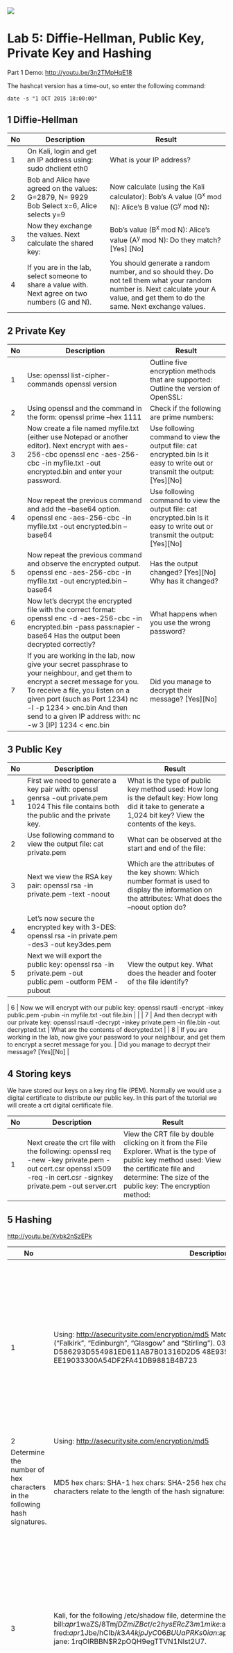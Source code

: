 <img src="https://github.com/billbuchanan/csn09112/blob/master/zadditional/top_csn09112.png"/>

# Lab 5: Diffie-Hellman, Public Key, Private Key and Hashing

Part 1 Demo: http://youtu.be/3n2TMpHqE18

The hashcat version has a time-out, so enter the following command:

```
date -s "1 OCT 2015 18:00:00"
```


## 1	Diffie-Hellman

| No | Description | Result | 
| -------|--------|---------|
| 1 |	On Kali, login and get an IP address using: sudo dhclient eth0 |	What is your IP address? |
| 2	| Bob and Alice have agreed on the values: G=2879, N= 9929 Bob Select x=6, Alice selects y=9 | Now calculate (using the Kali calculator): Bob’s A value (G<sup>x</sup> mod N):	 Alice’s B value (G<sup>y</sup> mod N): |
| 3 | Now they exchange the values. Next calculate the shared key: | Bob’s value (B<sup>x</sup> mod N):	Alice’s value (A<sup>y</sup> mod N): Do they match? [Yes] [No] |
| 4 | If you are in the lab, select someone to share a value with. Next agree on two numbers (G and N).  | You should generate a random number, and so should they. Do not tell them what your random number is. Next calculate your A value, and get them to do the same. Next exchange values. | Numbers for G and N: Your x value: Your A value: The B value you received: Shared key: Do they match: [Yes] [No] |

## 2	Private Key

| No | Description | Result | 
| -------|--------|---------|
| 1 | Use: openssl list-cipher-commands openssl version | Outline five encryption methods that are supported:  Outline the version of OpenSSL: |
| 2 | Using openssl and the command in the form: openssl prime –hex 1111 | Check if the following are prime numbers: |  42 [Yes][No] 1421 [Yes][No] | 
| 3 | Now create a file named myfile.txt (either use Notepad or another editor). Next encrypt with aes-256-cbc  openssl enc -aes-256-cbc -in myfile.txt -out encrypted.bin and enter your password. | Use following command to view the output file: cat encrypted.bin Is it easy to write out or transmit the output: [Yes][No] | 
| 4 | Now repeat the previous command and add the –base64 option. openssl enc -aes-256-cbc -in myfile.txt -out encrypted.bin –base64 | Use following command to view the output file: cat encrypted.bin Is it easy to write out or transmit the output: [Yes][No]
| 5 | Now repeat the previous command and observe the encrypted output. openssl enc -aes-256-cbc -in myfile.txt -out encrypted.bin –base64 | Has the output changed? [Yes][No] Why has it changed? |
| 6 | Now let’s decrypt the encrypted file with the correct format: openssl enc -d -aes-256-cbc -in encrypted.bin -pass pass:napier -base64	Has the output been decrypted correctly? | What happens when you use the wrong password? |
| 7 | If you are working in the lab, now give your secret passphrase to your neighbour, and get them to encrypt a secret message for you.  To receive a file, you listen on a given port (such as Port 1234) nc -l -p 1234 > enc.bin And then send to a given IP address with: nc -w 3 [IP] 1234 < enc.bin | Did you manage to decrypt their message? [Yes][No] | 

## 3	Public Key

| No | Description | Result | 
| -------|--------|---------|
| 1 | First we need to generate a key pair with: openssl genrsa -out private.pem 1024	This file contains both the public and the private key. | What is the type of public key method used: How long is the default key: How long did it take to generate a 1,024 bit key? View the contents of the keys. |
| 2 | Use following command to view the output file: cat private.pem | What can be observed at the start and end of the file: |
| 3 | Next we view the RSA key pair: openssl rsa -in private.pem -text -noout | Which are the attributes of the key shown: Which number format is used to display the information on the attributes: What does the –noout option do? |
| 4 | Let’s now secure the encrypted key with 3-DES: openssl rsa -in private.pem -des3 -out key3des.pem | |
| 5 | Next we will export the public key: openssl rsa -in private.pem -out public.pem -outform PEM -pubout  | View the output key. What does the header and footer of the file identify? |

| 6 | Now we will encrypt with our public key: openssl rsautl -encrypt -inkey public.pem -pubin -in myfile.txt -out file.bin | |
| 7 | And then decrypt with our private key: openssl rsautl -decrypt -inkey private.pem -in file.bin -out decrypted.txt	| What are the contents of decrypted.txt |
| 8 | If you are working in the lab, now give your password to your neighbour, and get them to encrypt a secret message for you. | Did you manage to decrypt their message? [Yes][No] |


## 4	Storing keys
We have stored our keys on a key ring file (PEM). Normally we would use a digital certificate to distribute our public key. In this part of the tutorial we will create a crt digital certificate file.

| No | Description | Result | 
| -------|--------|---------|
| 1 | Next create the crt file with the following: openssl req -new -key private.pem -out cert.csr  openssl x509 -req -in cert.csr -signkey private.pem -out server.crt | View the CRT file by double clicking on it from the File Explorer. What is the type of public key method used: View the certificate file and determine: The size of the public key: The encryption method: |

 
## 5 Hashing
http://youtu.be/Xvbk2nSzEPk


| No | Description | Result | 
| -------|--------|---------|
| 1 | Using: http://asecuritysite.com/encryption/md5 Match the hash signatures with their words (“Falkirk”, “Edinburgh”, “Glasgow” and “Stirling”). 03CF54D8CE19777B12732B8C50B3B66F D586293D554981ED611AB7B01316D2D5 48E935332AADEC763F2C82CDB4601A25 EE19033300A54DF2FA41DB9881B4B723 | 03CF5: Is it [Falkirk][Edinburgh][Glasgow][Stirling]? D5862: Is it [Falkirk][Edinburgh][Glasgow][Stirling]? 48E93: Is it [Falkirk][Edinburgh][Glasgow][Stirling]? EE190: Is it [Falkirk][Edinburgh][Glasgow][Stirling]? | 
| 2 | Using: http://asecuritysite.com/encryption/md5
 Determine the number of hex characters in the following hash signatures. | MD5 hex chars: SHA-1	hex chars: SHA-256 hex chars: How does the number of hex characters relate to the length of the hash signature: | 
| 3 | Kali, for the following /etc/shadow file, determine the matching password: bill:$apr1$waZS/8Tm$jDZmiZBct/c2hysERcZ3m1 mike:$apr1$mKfrJquI$Kx0CL9krmqhCu0SHKqp5Q0 fred:$apr1$Jbe/hCIb$/k3A4kjpJyC06BUUaPRKs0 ian:$apr1$0GyPhsLi$jTTzW0HNS4Cl5ZEoyFLjB. jane: $1$rqOIRBBN$R2pOQH9egTTVN1Nlst2U7. | The passwords are password, napier, inkwell and Ankle123. [Hint: openssl passwd -apr1 -salt ZaZS/8TF napier] Bill’s password: Mike’s password: Fred’s password: Ian’s password: Jane’s password: | 
| 5 | On Kali, download the following: http://asecuritysite.com/files02.zip and the files should have the following MD5 signatures: MD5(1.txt)= 5d41402abc4b2a76b9719d911017c592 MD5(2.txt)= 69faab6268350295550de7d587bc323d MD5(3.txt)= fea0f1f6fede90bd0a925b4194deac11 MD5(4.txt)= d89b56f81cd7b82856231e662429bcf2 | Which file(s) have been modified: | 
| 6 | From your Kali, download the following ZIP file: http://asecuritysite.com/letters.zip | View the letters. Are they different? Now determine the MD5 signature for them. What can you observe from the result? | 



## 6	Hashing Cracking (MD5)
http://youtu.be/Xvbk2nSzEPk

No	Description	Result
1	On Kali, next create a words file (words) with the words of “napier”, “password” “Ankle123” and “inkwell”

Using hashcat crack the following MD5 signatures (hash1):
232DD5D7274E0D662F36C575A3BD634C
5F4DCC3B5AA765D61D8327DEB882CF99
6D5875265D1979BDAD1C8A8F383C5FF5
04013F78ACCFEC9B673005FC6F20698D

Command used:  hashcat –m 0 hash1 words
	
232DD...634C Is it [napier][password][Ankle123][inkwell]?

5F4DC...CF99 Is it [napier][password][Ankle123][inkwell]?

6D587...5FF5 Is it [napier][password][Ankle123][inkwell]?

04013...698D Is it [napier][password][Ankle123][inkwell]?

2	Using the method used in the first part of this tutorial, find crack the following for names of fruits (the fruits are all in lowercase):

FE01D67A002DFA0F3AC084298142ECCD
1F3870BE274F6C49B3E31A0C6728957F
72B302BF297A228A75730123EFEF7C41
8893DC16B1B2534BAB7B03727145A2BB
889560D93572D538078CE1578567B91A
	FE01D:

1F387:

72B30:

8893D:

88956:

7	Hashing Cracking (LM Hash/Windows)
All of the passwords in this section are in lowercase. http://youtu.be/Xvbk2nSzEPk


No	Description	Result
1	On Kali, and using John the Ripper, and using a word list with the names of fruits, crack the following pwdump passwords:

fred:500:E79E56A8E5C6F8FEAAD3B435B51404EE:5EBE7DFA074DA8EE8AEF1FAA2BBDE876:::
bert:501:10EAF413723CBB15AAD3B435B51404EE:CA8E025E9893E8CE3D2CBF847FC56814:::
	
Fred:
Bert:
2	On Kali, and using John the Ripper, the following pwdump passwords (they are names of major Scottish cities/towns):

Admin:500:629E2BA1C0338CE0AAD3B435B51404EE:9408CB400B20ABA3DFEC054D2B6EE5A1:::
fred:501:33E58ABB4D723E5EE72C57EF50F76A05:4DFC4E7AA65D71FD4E06D061871C05F2:::
bert:502:BC2B6A869601E4D9AAD3B435B51404EE:2D8947D98F0B09A88DC9FCD6E546A711:::
	Admin:
Fred:
Bert:
3	On Kali, and using John the Ripper, crack the following pwdump passwords (they are the names of animals):

fred:500:5A8BB08EFF0D416AAAD3B435B51404EE:85A2ED1CA59D0479B1E3406972AB1928:::
bert:501:C6E4266FEBEBD6A8AAD3B435B51404EE:0B9957E8BED733E0350C703AC1CDA822:::
admin:502:333CB006680FAF0A417EAF50CFAC29C3:D2EDBC29463C40E76297119421D2A707:::
	Fred:
Bert:
Admin:

Repeat all 7.1, 7.2 and 7.3 using Ophcrack, and the rainbow table contained on the instance (rainbow_tables_xp_free).
8	Python tutorial
In this lab we will encrypt a string with a public key, and the decrypt with the private key.

 Web link (Cipher code): https://asecuritysite.com/encryption/rsa12

The code should be:

from Crypto.Util.number import *
from Crypto import Random
import Crypto
import gmpy2
import sys

bits=60
msg="Hello"

p = Crypto.Util.number.getPrime(bits, randfunc=Crypto.Random.get_random_bytes)
q = Crypto.Util.number.getPrime(bits, randfunc=Crypto.Random.get_random_bytes)

n = p*q
PHI=(p-1)*(q-1)

e=65537
d=(gmpy2.invert(e, PHI))

m=  bytes_to_long(msg.encode('utf-8'))

c=pow(m,e, n)
res=pow(c,d ,n)

print "Message=%s\np=%s\nq=%s\nN=%s\ncipher=%s\ndecipher=%s" % (msg,p,q,n,c,(long_to_bytes(res)))



Prove the operation of the code. Now, try with 128-bit prime numbers and 256-bit prime numbers. What can you observe from the increase in the prime number size?

Can you integrate a timer in your code, so that you can assess the time to encrypt and decrypt? Now complete the following table:

Prime number size	Time to generate primes	Time to encrypt	Time to decrypt
60			
128			
256			

We can write a Python program to implement this key exchange. Enter and run the following program:

import random
import base64
import hashlib
import sys

g=11
p=1001

x=random.randint(5, 10)

y=random.randint(10,20)

A=(g**x) % p

B=(g**y) % p


print 'g: ',g,' (a shared value), n: ',p, ' (a prime number)'

print '\nAlice calculates:'
print 'a (Alice random): ',x
print 'Alice value (A): ',A,' (g^a) mod p'


print '\nBob calculates:'
print 'b (Bob random): ',y
print 'Bob value (B): ',B,' (g^b) mod p'


print '\nAlice calculates:'
keyA=(B**x) % p
print 'Key: ',keyA,' (B^a) mod p'
print 'Key: ',hashlib.sha256(str(keyA)).hexdigest()

print '\nBob calculates:'
keyB=(A**y) % p
print 'Key: ',keyB,' (A^b) mod p'
print 'Key: ',hashlib.sha256(str(keyB)).hexdigest()

Pick three different values for g and p, and make sure that the Diffie Hellman key exchange works:

g= 	p=
g= 	p=
g= 	p=

Can you pick a value of g and p which will not work?




The code given below allows you to pick a value of g which will always work for a given value of p. Can you integrate the code and prove that it works?

https://asecuritysite.com/encryption/pickg


def getG(p):

  for x in range (1,p):
	rand = x
	exp=1
	next = rand % p

	while (next <> 1 ):
		next = (next*rand) % p
		exp = exp+1
		

	if (exp==p-1):
		print rand

print getG(p)

Using the prime number generates given in the RSA code, can you implement a Diffie-Hellman method which uses 256 bit prime numbers?















# Diffie-Hellman, Public Key, Private Key and Hashing

In this lab we will investigate key exchange (with DH), some public key encryption and some hash cracking.

Using:

http://asecuritysite.com/encryption/md5

Match the hash signatures with their words (“Falkirk”, “Edinburgh”, “Glasgow” and “Stirling”).

<pre>
03CF54D8CE19777B12732B8C50B3B66F
D586293D554981ED611AB7B01316D2D5
48E935332AADEC763F2C82CDB4601A25
EE19033300A54DF2FA41DB9881B4B723
</pre>

On Kali, for the following /etc/shadow file, determine the matching password:

<pre>
bill:$apr1$waZS/8Tm$jDZmiZBct/c2hysERcZ3m1
mike:$apr1$mKfrJquI$Kx0CL9krmqhCu0SHKqp5Q0
fred:$apr1$Jbe/hCIb$/k3A4kjpJyC06BUUaPRKs0
ian:$apr1$0GyPhsLi$jTTzW0HNS4Cl5ZEoyFLjB.
jane: $1$rqOIRBBN$R2pOQH9egTTVN1Nlst2U7.
</pre>

On Kali, next create a words file (words) with the words of “napier”, “password” “Ankle123” and “inkwell”

Using hashcat crack the following MD5 signatures (hash1):

<pre>
232DD5D7274E0D662F36C575A3BD634C
5F4DCC3B5AA765D61D8327DEB882CF99
6D5875265D1979BDAD1C8A8F383C5FF5
04013F78ACCFEC9B673005FC6F20698D
</pre>

Command used:  hashcat –m 0 hash1 words

Using the method used in the first part of this tutorial, find crack the following for names of fruits (the fruits are all in lowercase):

<pre>
FE01D67A002DFA0F3AC084298142ECCD
1F3870BE274F6C49B3E31A0C6728957F
72B302BF297A228A75730123EFEF7C41
8893DC16B1B2534BAB7B03727145A2BB
889560D93572D538078CE1578567B91A
</pre>

On Kali, and using John the Ripper, and using a word list with the names of fruits, crack the following pwdump passwords:

<pre>
fred:500:E79E56A8E5C6F8FEAAD3B435B51404EE:5EBE7DFA074DA8EE8AEF1FAA2BBDE876:::
bert:501:10EAF413723CBB15AAD3B435B51404EE:CA8E025E9893E8CE3D2CBF847FC56814:::
</pre>

On Kali, and using John the Ripper, the following pwdump passwords (they are names of major Scottish cities/towns):

<pre>
Admin:500:629E2BA1C0338CE0AAD3B435B51404EE:9408CB400B20ABA3DFEC054D2B6EE5A1:::
fred:501:33E58ABB4D723E5EE72C57EF50F76A05:4DFC4E7AA65D71FD4E06D061871C05F2:::
bert:502:BC2B6A869601E4D9AAD3B435B51404EE:2D8947D98F0B09A88DC9FCD6E546A711:::
</pre>

On Kali, and using John the Ripper, crack the following pwdump passwords (they are the names of animals):

<pre>
fred:500:5A8BB08EFF0D416AAAD3B435B51404EE:85A2ED1CA59D0479B1E3406972AB1928:::
bert:501:C6E4266FEBEBD6A8AAD3B435B51404EE:0B9957E8BED733E0350C703AC1CDA822:::
admin:502:333CB006680FAF0A417EAF50CFAC29C3:D2EDBC29463C40E76297119421D2A707:::
</pre>

<h2>Python code</h2>
RSA code:
<pre>
from Crypto.Util.number import *
from Crypto import Random
import Crypto
import gmpy2
import sys

bits=60
msg="Hello"

p = Crypto.Util.number.getPrime(bits, randfunc=Crypto.Random.get_random_bytes)
q = Crypto.Util.number.getPrime(bits, randfunc=Crypto.Random.get_random_bytes)

n = p*q
PHI=(p-1)*(q-1)

e=65537
d=(gmpy2.invert(e, PHI))

m=  bytes_to_long(msg.encode('utf-8'))

c=pow(m,e, n)
res=pow(c,d ,n)

print "Message=%s\np=%s\nq=%s\nN=%s\ncipher=%s\ndecipher=%s" % (msg,p,q,n,c,(long_to_bytes(res)))
</pre>

And  Diffie-Hellman code:

<pre>
import random
import base64
import hashlib
import sys
g=11
p=1001
x=random.randint(5, 10)
y=random.randint(10,20
A=(g**x) % p
B=(g**y) % 
print 'g: ',g,' (a shared value), n: ',p, ' (a prime number)'
print '\nAlice calculates:'
print 'a (Alice random): ',x
print 'Alice value (A): ',A,' (g^a) mod p'
print '\nBob calculates:'
print 'b (Bob random): ',y
print 'Bob value (B): ',B,' (g^b) mod p'
print '\nAlice calculates:'
keyA=(B**x) % p
print 'Key: ',keyA,' (B^a) mod p'
print 'Key: ',hashlib.sha256(str(keyA)).hexdigest()
print '\nBob calculates:'
keyB=(A**y) % p
print 'Key: ',keyB,' (A^b) mod p'
print 'Key: ',hashlib.sha256(str(keyB)).hexdigest()
</pre>






